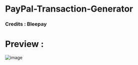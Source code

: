 # PayPal-Transaction-Generator
<h3>Credits : Bleepay</h3>

<h1>Preview :</h1>

![image](https://user-images.githubusercontent.com/119072429/205297533-67991bdc-b6e9-4405-a1c3-394406c65e4b.png)
